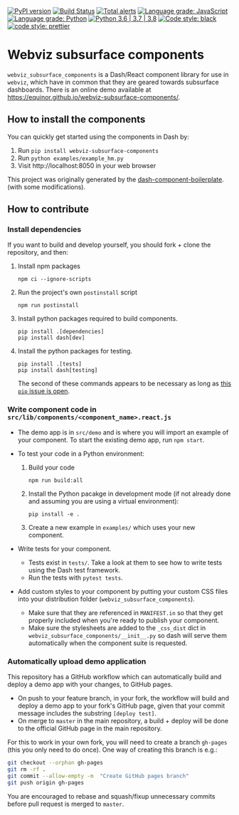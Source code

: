 [![PyPI version](https://badge.fury.io/py/webviz-subsurface-components.svg)](https://badge.fury.io/py/webviz-subsurface-components)
[![Build Status](https://github.com/equinor/webviz-subsurface-components/workflows/webviz-subsurface-components/badge.svg)](https://github.com/equinor/webviz-subsurface-components/actions?query=branch%3Amaster)
[![Total alerts](https://img.shields.io/lgtm/alerts/g/equinor/webviz-subsurface-components.svg?logo=lgtm&logoWidth=18)](https://lgtm.com/projects/g/equinor/webviz-subsurface-components/alerts/)
[![Language grade: JavaScript](https://img.shields.io/lgtm/grade/javascript/g/equinor/webviz-subsurface-components.svg?logo=lgtm&logoWidth=18)](https://lgtm.com/projects/g/equinor/webviz-subsurface-components/context:javascript)
[![Language grade: Python](https://img.shields.io/lgtm/grade/python/g/equinor/webviz-subsurface-components.svg?logo=lgtm&logoWidth=18)](https://lgtm.com/projects/g/equinor/webviz-subsurface-components/context:python)
[![Python 3.6 | 3.7 | 3.8](https://img.shields.io/badge/python-3.6%20|%203.7%20|%203.8-blue.svg)](https://www.python.org/)
[![Code style: black](https://img.shields.io/badge/code%20style-black%20%28Python%29-000000.svg)](https://github.com/psf/black)
[![code style: prettier](https://img.shields.io/badge/code_style-prettier%20%28JavaScript%29-ff69b4.svg)](https://github.com/prettier/prettier)

# Webviz subsurface components

`webviz_subsurface_components` is a Dash/React component library for use in `webviz`,
which have in common that they are geared towards subsurface dashboards. There is an online
demo available at https://equinor.github.io/webviz-subsurface-components/.

## How to install the components

You can quickly get started using the components in Dash by:

1.  Run `pip install webviz-subsurface-components`
2.  Run `python examples/example_hm.py`
3.  Visit http://localhost:8050 in your web browser

This project was originally generated by the
[dash-component-boilerplate](https://github.com/plotly/dash-component-boilerplate).
(with some modifications).

## How to contribute

### Install dependencies

If you want to build and develop yourself, you should fork + clone the repository, and
then:

1. Install npm packages
    ```
    npm ci --ignore-scripts
    ```
2. Run the project's own `postinstall` script
    ```
    npm run postinstall
    ```
3. Install python packages required to build components.
    ```
    pip install .[dependencies]
    pip install dash[dev]
    ```
4. Install the python packages for testing.
    ```
    pip install .[tests]
    pip install dash[testing]
    ```
    The second of these commands appears to be necessary as long as
    [this `pip` issue is open](https://github.com/pypa/pip/issues/4957).

### Write component code in `src/lib/components/<component_name>.react.js`

- The demo app is in `src/demo` and is where you will import an example of your
  component. To start the existing demo app, run `npm start`.
- To test your code in a Python environment:
    1. Build your code
        ```
        npm run build:all
        ```
    2. Install the Python pacakge in development mode (if not already done and
       assuming you are using a virtual environment):
        ```
        pip install -e .
        ```
    3. Create a new example in `examples/` which uses your new component.

-   Write tests for your component.
    -   Tests exist in `tests/`. Take a look at them to see how to write tests using
        the Dash test framework.
    -   Run the tests with `pytest tests`.

-   Add custom styles to your component by putting your custom CSS files into
    your distribution folder (`webviz_subsurface_components`).
    -   Make sure that they are referenced in `MANIFEST.in` so that they get
        properly included when you're ready to publish your component.
    -   Make sure the stylesheets are added to the `_css_dist` dict in
        `webviz_subsurface_components/__init__.py` so dash will serve them
        automatically when the component suite is requested.

### Automatically upload demo application

This repository has a GitHub workflow which can automatically build and deploy a demo
app with your changes, to GitHub pages.

- On push to your feature branch, in your fork, the workflow will build and deploy a 
  demo app to your fork's GitHub page, given that your commit message includes the
  substring `[deploy test]`.
- On merge to `master` in the main repository, a build + deploy will be done to the
  official GitHub page in the main repository.

For this to work in your own fork, you will need to create a branch `gh-pages`
(this you only need to do once). One way of creating this branch is e.g.:
```bash
git checkout --orphan gh-pages
git rm -rf .
git commit --allow-empty -m  "Create GitHub pages branch"
git push origin gh-pages
```

You are encouraged to rebase and squash/fixup unnecessary commits before pull request is merged to `master`.

